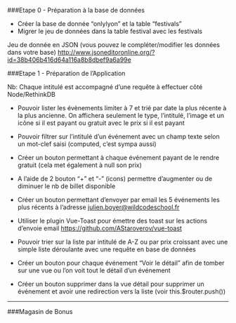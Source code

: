###Etape 0 - Préparation à la base de données
 
* Créer la base de donnée “onlylyon” et la table “festivals”
* Migrer le jeu de données dans la table festival avec les festivals
 
Jeu de donnée en JSON 
(vous pouvez le compléter/modifier les données dans votre base)
http://www.jsoneditoronline.org/?id=38b406b416d64a116a8b8dbef9a6a99e
 
###Etape 1 -  Préparation de l’Application
 
Nb: Chaque intitulé est accompagné d’une requête à effectuer côté Node/RethinkDB
 
* Pouvoir lister les évènements limiter à 7 et trié par date la plus récente à la plus ancienne. On affichera seulement le type, l’intitulé, l’image et un icône si il est payant ou gratuit avec le prix si il est payant

* Pouvoir filtrer sur l’intitulé d’un événement avec un champ texte selon un mot-clef saisi (computed, c’est sympa aussi)

* Créer un bouton permettant à chaque événement payant de le rendre gratuit (cela met également à null son prix)

* A l’aide de  2 bouton “+” et “-” (icons) permettre d’augmenter ou de diminuer le nb de billet disponible

* Créer un bouton permettant d’envoyer par email les 5 événements les plus récents à  l’adresse julien.boyer@wildcodeschool.fr

* Utiliser le plugin Vue-Toast pour émettre des toast sur les actions d’envoie email https://github.com/AStaroverov/vue-toast

* Pouvoir trier sur la liste par intitulé de A-Z ou par prix croissant avec une simple liste déroulante avec une requête en base de données

* Créer un bouton pour chaque événement “Voir le détail” afin de tomber sur une vue ou l’on voit tout le détail d’un événement
* Créer un bouton supprimer dans la vue détail pour supprimer un événement et avoir une redirection vers la liste (voir this.$router.push())

------



 
 
 
###Magasin de Bonus
 

